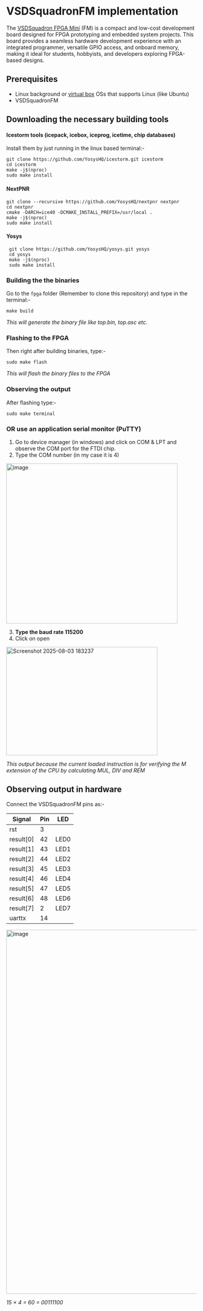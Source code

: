 # VSDSquadronFM implementation
The [VSDSquadron FPGA Mini](https://www.vlsisystemdesign.com/vsdsquadronfm/) (FM) is a compact and low-cost development board designed for FPGA prototyping and embedded system projects. This board provides a seamless hardware development experience with an integrated programmer, versatile GPIO access, and onboard memory, making it ideal for students, hobbyists, and developers exploring FPGA-based designs.
## Prerequisites

- Linux background or [virtual box](https://www.oracle.com/virtualization/technologies/vm/downloads/virtualbox-downloads.html) OSs that supports Linux (like Ubuntu)
- VSDSquadronFM

## Downloading the necessary building tools

#### Icestorm tools (icepack, icebox, iceprog, icetime, chip databases)
Install them by just running in the linux based terminal:-
```
git clone https://github.com/YosysHQ/icestorm.git icestorm
cd icestorm
make -j$(nproc)
sudo make install
```

#### NextPNR
```
git clone --recursive https://github.com/YosysHQ/nextpnr nextpnr
cd nextpnr
cmake -DARCH=ice40 -DCMAKE_INSTALL_PREFIX=/usr/local .
make -j$(nproc)
sudo make install
```
#### Yosys

```
 git clone https://github.com/YosysHQ/yosys.git yosys
 cd yosys
 make -j$(nproc)
 sudo make install
```
### Building the the binaries

Go to the `fpga` folder (Remember to clone this repository) and type in the terminal:-
```
make build
```
*This will generate the binary file like top.bin, top.asc etc.*
### Flashing to the FPGA
Then right after building binaries, type:-
```
sudo make flash
```
*This will flash the binary files to the FPGA*

### Observing the output

After flashing type:-
```
sudo make terminal
```
### OR use an application serial monitor (PuTTY)
1. Go to device  manager (in windows) and click on COM & LPT and observe the COM port for the  FTDI chip.
2. Type the COM number (in my case it is 4)
<img width="453" height="422" alt="image" src="https://github.com/user-attachments/assets/d8154722-5c83-4f3f-890c-9194c23e3b97" />

3. **Type the baud rate 115200**
4. Click on open 
<img width="400" height="286" alt="Screenshot 2025-08-03 183237" src="https://github.com/user-attachments/assets/1dbd42a5-e072-476c-a7fc-8f9cb3a4bf24" />

*This output because the current loaded instruction is for verifying the M extension of the CPU by calculating MUL, DIV and REM* 

## Observing output in hardware

Connect the VSDSquadronFM pins as:-

| Signal      | Pin | LED   |
|-------------|-----|-------|
| rst         | 3   |       |
| result[0]   | 42  | LED0  |
| result[1]   | 43  | LED1  |
| result[2]   | 44  | LED2  |
| result[3]   | 45  | LED3  |
| result[4]   | 46  | LED4  |
| result[5]   | 47  | LED5  |
| result[6]   | 48  | LED6  |
| result[7]   | 2   | LED7  |
| uarttx      | 14  |       |

<img width="1280" height="960" alt="image" src="https://github.com/user-attachments/assets/40fe6093-6988-40f2-a69d-a65180099856" />

*15 × 4 = 60 = 00111100* 





